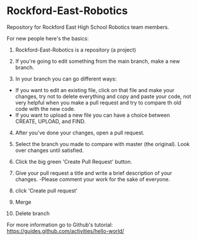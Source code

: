 # Rockford-East-Robotics
Repository for Rockford East High School Robotics team members.

For new people here's the basics:
1. Rockford-East-Robotics is a repository (a project) 

2. If you're going to edit something from the main branch, make a new branch.

3. In your branch you can go different ways:
  - If you want to edit an existing file, click on that file and make your changes, try not to delete everything and copy and paste your code, not very helpful when you make a pull request and try to compare th old code with the new code.
  - If you want to upload a new file you can have a choice between CREATE, UPLOAD, and FIND.
  
4. After you've done your changes, open a pull request.

5. Select the branch you made to compare with master (the original). Look over changes until satisfied.

6. Click the big green 'Create Pull Request' button.

7. Give your pull request a title and write a brief description of your changes.
  -Please comment your work for the sake of everyone.
  
8. click 'Create pull request'

9. Merge

10. Delete branch

For more information go to Github's tutorial: https://guides.github.com/activities/hello-world/
